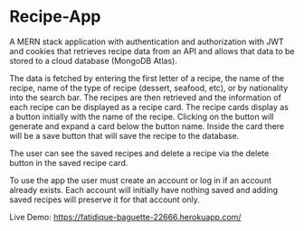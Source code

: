 # Recipe-App
A MERN stack application with authentication and authorization with JWT and cookies that retrieves recipe data from an API and allows that data to be stored to a cloud database (MongoDB Atlas). 

The data is fetched by entering the first letter of a recipe, the name of the recipe, name of the type of recipe (dessert, seafood, etc), or by nationality into the search bar. The recipes are then retrieved and the information of each recipe can be displayed as a recipe card. The recipe cards display as a button initially with the name of the recipe. Clicking on the button will generate and expand a card below the button name. Inside the card there will be a save button that will save the recipe to the database. 


The user can see the saved recipes and delete a recipe via the delete button in the saved recipe card. 

To use the app the user must create an account or log in if an account already exists. Each account will initially have nothing saved and adding saved recipes will preserve it for that account only. 

Live Demo: https://fatidique-baguette-22666.herokuapp.com/
